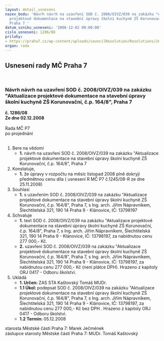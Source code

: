 ```yaml
---
layout: detail_usneseni
nazev_bodu: 'Návrh návrh na uzavření SOD č. 2008/OIVZ/039 na zakázku "Aktualizace
  projektové dokumentace na stavební úpravy školní kuchyně ZŠ Korunovační, č.p. 164/8",
  Praha 7 '
datum_vzniku_usneseni: '2008-12-02 00:00:00'
cislo_usneseni: 1286/08
prilohy:
- https://praha7.cz/wp-content/uploads/councilResolution/Resolutions/16487/46-n%c3%a1vrh_sod_-_op.doc
organ: rada
---
```

<div id="ucUsn_pList" class="usn">
	<span><h2>Usnesení rady MČ Praha 7 </h2>
<br></span><div class="standBody">
<span><h3>Návrh návrh na uzavření SOD č. 2008/OIVZ/039 na zakázku "Aktualizace projektové dokumentace na stavební úpravy školní kuchyně ZŠ Korunovační, č.p. 164/8", Praha 7 </h3></span><div class="center">
		<strong>č. 1286/08</strong><br>
	</div>
<div class="center">
		<strong>Ze dne 02.12.2008</strong><br><br>
	</div>Rada MČ P7<br> po projednání<br><br><ol>
<li>Bere na vědomí<ul><li>
<strong>1.</strong> návrh na uzavření SOD č. 2008/OIVZ/039 na zakázku "Aktualizace projektové dokumentace na stavební úpravy školní kuchyně ZŠ Korunovační, č.p. 164/8", Praha 7 </li></ul>
</li>
<li>Konstatuje,<ul><li>
<strong>1.</strong> že úpravy v rozpočtu na měsíc listopad 2008 plně dokryjí předmětnou cenu díla    ( usnesení R MČ P7 č.1245/08-R ze dne 25.11.2008)</li></ul>
</li>
<li>Souhlasí<ul><li>
<strong>1.</strong> s uzavřením SOD č. 2008/OIVZ/039 na zakázku "Aktualizace projektové dokumentace na stavební úpravy školní kuchyně ZŠ Korunovační, č.p. 164/8", Praha 7, s Ing. arch. Jiřím Nápravníkem, Šlechtitelská 321, 190 14 Praha 9 - Klánovice, IČ: 13798197 </li></ul>
</li>
<li>Schvaluje<ul>
<li>
<strong>1.</strong> text SOD č. 2008/OIVZ/039 na zakázku "Aktualizace projektové dokumentace na stavební úpravy školní kuchyně ZŠ Korunovační, č.p. 164/8", Praha 7, s Ing. arch. Jiřím Nápravníkem, Šlechtitelská 321, 190 14 Praha 9 - Klánovice, IČ: 13798197, za nabídnutou cenu 277 000,- Kč.  </li>
<li>
<strong>2.</strong> uzavření SOD č. 2008/OIVZ/039 na zakázku "Aktualizace projektové dokumentace na stavební úpravy školní kuchyně ZŠ Korunovační, č.p. 164/8", Praha 7, s Ing. arch. Jiřím Nápravníkem, Šlechtitelská 321, 190 14 Praha 9 - Klánovice, IČ: 13798197, za nabídnutou cenu 277 000,- Kč (není plátce DPH). Hrazeno z kapitoly ORJ 0417 - Odboru školství.</li>
</ul>
</li>
<li>Ukládá<ul>
<li>
<strong>1. Určen: </strong>ZAS STA Kaštovský Tomáš MUDr.</li>
<li>
<strong>1.1 Úkol: </strong>podepsat SOD č. 2008/OIVZ/039 na zakázku "Aktualizace projektové dokumentace na stavební úpravy školní kuchyně ZŠ Korunovační, č.p. 164/8", Praha 7, s Ing. arch. Jiřím Nápravníkem, Šlechtitelská 321, 190 14 Praha 9 - Klánovice, IČ: 13798197, za nabídnutou cenu 277 000,- Kč  bez DPH . Hrazeno z kapitoly ORJ 0417 - Odboru školství. </li>
<li>
<strong>1.2 Termín: </strong>05.12.2008</li>
</ul>
</li>
</ol>starosta Městské části Praha 7: Marek Ječmének<br>zástupce starosty Městské části Praha 7: MUDr. Tomáš Kaštovský 
</div>
</div>